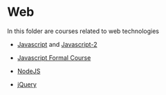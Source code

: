 # Web 

In this folder are courses related to web technologies

- [Javascript](javascript.md) and [Javascript-2](javascript-2.md)
  
- [Javascript Formal Course](javascript-formal-course.md)

- [NodeJS](nodejs.md)

- [jQuery](jquery.md)

